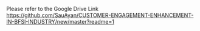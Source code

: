 Please refer to the Google Drive Link https://github.com/SauAyan/CUSTOMER-ENGAGEMENT-ENHANCEMENT-IN-BFSI-INDUSTRY/new/master?readme=1
